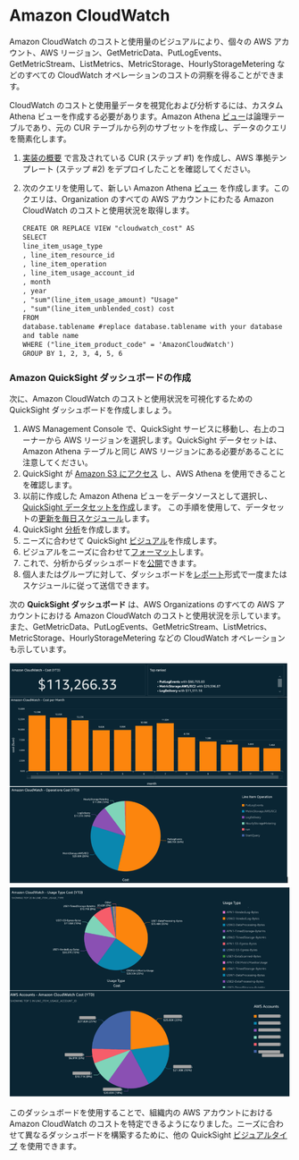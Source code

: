 # Amazon CloudWatch

Amazon CloudWatch のコストと使用量のビジュアルにより、個々の AWS アカウント、AWS リージョン、GetMetricData、PutLogEvents、GetMetricStream、ListMetrics、MetricStorage、HourlyStorageMetering などのすべての CloudWatch オペレーションのコストの洞察を得ることができます。

CloudWatch のコストと使用量データを視覚化および分析するには、カスタム Athena ビューを作成する必要があります。Amazon Athena [ビュー][view]は論理テーブルであり、元の CUR テーブルから列のサブセットを作成し、データのクエリを簡素化します。

1.  [実装の概要][cid-implement] で言及されている CUR (ステップ #1) を作成し、AWS 準拠テンプレート (ステップ #2) をデプロイしたことを確認してください。

2.  次のクエリを使用して、新しい Amazon Athena [ビュー][view] を作成します。このクエリは、Organization のすべての AWS アカウントにわたる Amazon CloudWatch のコストと使用状況を取得します。

        CREATE OR REPLACE VIEW "cloudwatch_cost" AS
        SELECT
        line_item_usage_type
        , line_item_resource_id
        , line_item_operation
        , line_item_usage_account_id
        , month
        , year
        , "sum"(line_item_usage_amount) "Usage"
        , "sum"(line_item_unblended_cost) cost
        FROM
        database.tablename #replace database.tablename with your database and table name
        WHERE ("line_item_product_code" = 'AmazonCloudWatch')
        GROUP BY 1, 2, 3, 4, 5, 6

### Amazon QuickSight ダッシュボードの作成

次に、Amazon CloudWatch のコストと使用状況を可視化するための QuickSight ダッシュボードを作成しましょう。

1. AWS Management Console で、QuickSight サービスに移動し、右上のコーナーから AWS リージョンを選択します。QuickSight データセットは、Amazon Athena テーブルと同じ AWS リージョンにある必要があることに注意してください。
2. QuickSight が [Amazon S3 にアクセス][access] し、AWS Athena を使用できることを確認します。 
3. 以前に作成した Amazon Athena ビューをデータソースとして選択し、[QuickSight データセットを作成][create-dataset]します。 この手順を使用して、データセットの[更新を毎日スケジュール][schedule-refresh]します。
4. QuickSight [分析][analysis]を作成します。
5. ニーズに合わせて QuickSight [ビジュアル][visuals]を作成します。
6. ビジュアルをニーズに合わせて[フォーマット][format]します。
7. これで、分析からダッシュボードを[公開][publish]できます。
8. 個人またはグループに対して、ダッシュボードを[レポート][report]形式で一度またはスケジュールに従って送信できます。

次の **QuickSight ダッシュボード** は、AWS Organizations のすべての AWS アカウントにおける Amazon CloudWatch のコストと使用状況を示しています。また、GetMetricData、PutLogEvents、GetMetricStream、ListMetrics、MetricStorage、HourlyStorageMetering などの CloudWatch オペレーションも示しています。

![cloudwatch-cost1](../../../images/cloudwatch-cost-1.PNG)
![cloudwatch-cost2](../../../images/cloudwatch-cost-2.PNG)

このダッシュボードを使用することで、組織内の AWS アカウントにおける Amazon CloudWatch のコストを特定できるようになりました。ニーズに合わせて異なるダッシュボードを構築するために、他の QuickSight [ビジュアルタイプ][types] を使用できます。

[view]: https://athena-in-action.workshop.aws/30-basics/303-create-view.html
[access]: https://docs.aws.amazon.com/quicksight/latest/user/accessing-data-sources.html
[create-dataset]: https://docs.aws.amazon.com/quicksight/latest/user/create-a-data-set-athena.html
[schedule-refresh]: https://docs.aws.amazon.com/quicksight/latest/user/refreshing-imported-data.html
[analysis]: https://docs.aws.amazon.com/quicksight/latest/user/creating-an-analysis.html
[visuals]: https://docs.aws.amazon.com/quicksight/latest/user/creating-a-visual.html
[format]: https://docs.aws.amazon.com/quicksight/latest/user/formatting-a-visual.html
[publish]: https://docs.aws.amazon.com/quicksight/latest/user/creating-a-dashboard.html
[report]: https://docs.aws.amazon.com/quicksight/latest/user/sending-reports.html
[types]: https://docs.aws.amazon.com/quicksight/latest/user/working-with-visual-types.html
[cid-implement]: ../../../guides/cost/cost-visualization/cost.md#implementation

